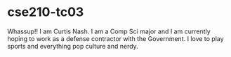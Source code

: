 # cse210-tc03
Whassup!! I am Curtis Nash.  I am a Comp Sci major and I am currently hoping to work as a defense contractor with the Government.
I love to play sports and everything pop culture and nerdy.